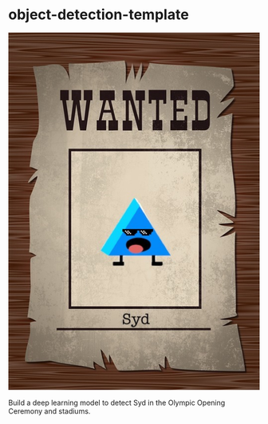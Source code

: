 # object-detection-template

![where is Syd?](images/wanted-syd2.jpg)

Build a deep learning model to detect Syd in the Olympic Opening Ceremony and stadiums.